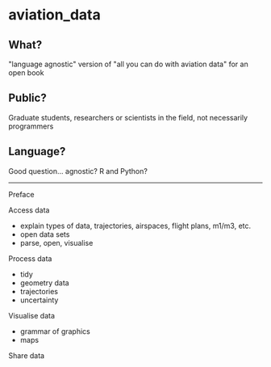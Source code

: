 # aviation_data



## What?

"language agnostic" version of "all you can do with aviation data" for an open book

## Public?

Graduate students, researchers or scientists in the field, not necessarily programmers

## Language?

Good question... agnostic? R and Python?

------------------------------- 

Preface


Access data

- explain types of data, trajectories, airspaces, flight plans, m1/m3, etc.
- open data sets
- parse, open, visualise

Process data

- tidy
- geometry data
- trajectories
- uncertainty

Visualise data

- grammar of graphics
- maps

Share data
